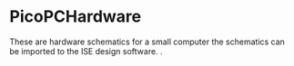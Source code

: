 # PicoPCHardware
These are hardware schematics for a small computer the schematics can be imported to the ISE design software. .
